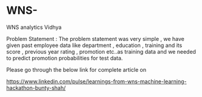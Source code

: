 # WNS-
WNS analytics Vidhya

Problem Statement :
The problem statement was very simple , we have given past employee data like department , education , training and its score , previous year rating , promotion etc..as training data and we needed to predict promotion probabilities for test data.

Please go through the below link for complete article on 

https://www.linkedin.com/pulse/learnings-from-wns-machine-learning-hackathon-bunty-shah/
